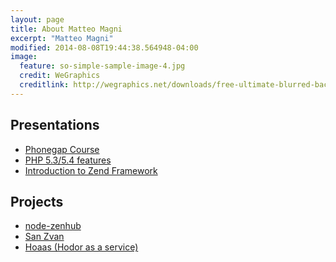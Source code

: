 ```yaml
---
layout: page
title: About Matteo Magni
excerpt: "Matteo Magni"
modified: 2014-08-08T19:44:38.564948-04:00
image:
  feature: so-simple-sample-image-4.jpg
  credit: WeGraphics
  creditlink: http://wegraphics.net/downloads/free-ultimate-blurred-background-pack/
---
```


<h2>Presentations</h2>
<ul>
<li><a href="/presentation-phonegap-course">Phonegap Course</a></li>
<li><a href="/presentation-pugbo-php54">PHP 5.3/5.4 features</a></li>
<li><a href="http://www.slideshare.net/ilbonzo/introduction-to-zend-framework-13136119">Introduction to Zend Framework</a></li>
</ul>

<h2>Projects</h2>
<ul>
<li><a href="https://www.npmjs.com/package/node-zenhub">node-zenhub</a></li>
<li><a href="http://app.sanzvan.it">San Zvan</a></li>
<li><a href="http://hoaas.herokuapp.com/">Hoaas (Hodor as a service)</a></li>
</ul>
